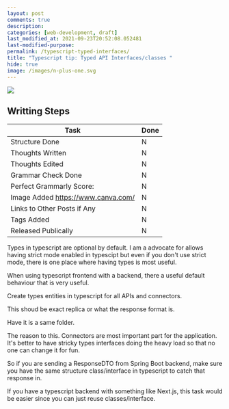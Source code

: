 ```yaml
---
layout: post
comments: true
description:
categories: [web-development, draft]
last_modified_at: 2021-09-23T20:52:08.052481
last-modified-purpose:
permalink: /typescript-typed-interfaces/
title: "Typescript tip: Typed API Interfaces/classes "
hide: true
image: /images/n-plus-one.svg
---
```

![](/images/switch-jobs.jpg)

## Writting Steps

| Task                        | Done |
|-----------------------------|------|
| Structure Done              | N    |
| Thoughts Written            | N    |
| Thoughts Edited             | N    |
| Grammar Check Done          | N    |
| Perfect Grammarly Score:    | N    |
| Image Added  https://www.canva.com/                | N    |
| Links to Other Posts if Any | N    |
| Tags Added                  | N    |
| Released Publically         | N    |

Types in typescript are optional by default. I am a advocate for allows having strict mode enabled in typescipt but even if you don't use strict mode, there is one place where having types is most useful.

When using typescript frontend with a backend, there a useful default behaviour that is very useful.

Create types entities in typescript for all APIs and connectors.

This shoud be exact replica or what the response format is.

Have it is a same folder.

The reason to this. Connectors are most important part for the application. It's better to have stricky types interfaces doing the heavy load so that no one can change it for fun.

So if you are sending a ResponseDTO from Spring Boot backend, make sure you have the same structure class/interface in typescript to catch that response in.

If you have a typescript backend with something like Next.js, this task would be easier since you can just reuse classes/interface.